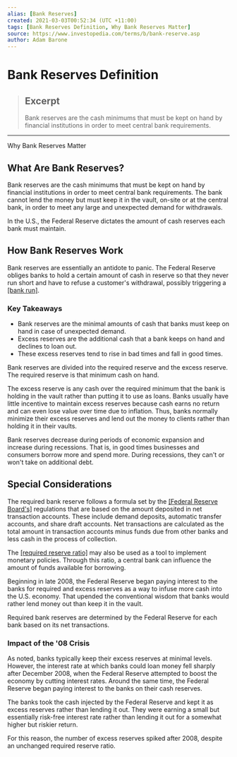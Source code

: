 ```yaml
---
alias: [Bank Reserves]
created: 2021-03-03T00:52:34 (UTC +11:00)
tags: [Bank Reserves Definition, Why Bank Reserves Matter]
source: https://www.investopedia.com/terms/b/bank-reserve.asp
author: Adam Barone
---
```


# Bank Reserves Definition

> ## Excerpt
> Bank reserves are the cash minimums that must be kept on hand by financial institutions in order to meet central bank requirements.

---

Why Bank Reserves Matter
## What Are Bank Reserves?

Bank reserves are the cash minimums that must be kept on hand by financial institutions in order to meet central bank requirements. The bank cannot lend the money but must keep it in the vault, on-site or at the central bank, in order to meet any large and unexpected demand for withdrawals.

In the U.S., the Federal Reserve dictates the amount of cash reserves each bank must maintain.

## How Bank Reserves Work

Bank reserves are essentially an antidote to panic. The Federal Reserve obliges banks to hold a certain amount of cash in reserve so that they never run short and have to refuse a customer's withdrawal, possibly triggering a [[bank run]](https://www.investopedia.com/terms/b/bankrun.asp).

### Key Takeaways

-   Bank reserves are the minimal amounts of cash that banks must keep on hand in case of unexpected demand.
-   Excess reserves are the additional cash that a bank keeps on hand and declines to loan out.
-   These excess reserves tend to rise in bad times and fall in good times.

Bank reserves are divided into the required reserve and the excess reserve. The required reserve is that minimum cash on hand.

The excess reserve is any cash over the required minimum that the bank is holding in the vault rather than putting it to use as loans. Banks usually have little incentive to maintain excess reserves because cash earns no return and can even lose value over time due to inflation. Thus, banks normally minimize their excess reserves and lend out the money to clients rather than holding it in their vaults.

Bank reserves decrease during periods of economic expansion and increase during recessions. That is, in good times businesses and consumers borrow more and spend more. During recessions, they can't or won't take on additional debt.

## Special Considerations

The required bank reserve follows a formula set by the [[Federal Reserve Board's]](https://www.investopedia.com/terms/f/frb.asp) regulations that are based on the amount deposited in net transaction accounts. These include demand deposits, automatic transfer accounts, and share draft accounts. Net transactions are calculated as the total amount in transaction accounts minus funds due from other banks and less cash in the process of collection.

The [[required reserve ratio]](https://www.investopedia.com/terms/r/reserveratio.asp) may also be used as a tool to implement monetary policies. Through this ratio, a central bank can influence the amount of funds available for borrowing.

Beginning in late 2008, the Federal Reserve began paying interest to the banks for required and excess reserves as a way to infuse more cash into the U.S. economy. That upended the conventional wisdom that banks would rather lend money out than keep it in the vault.

Required bank reserves are determined by the Federal Reserve for each bank based on its net transactions.

### Impact of the '08 Crisis

As noted, banks typically keep their excess reserves at minimal levels. However, the interest rate at which banks could loan money fell sharply after December 2008, when the Federal Reserve attempted to boost the economy by cutting interest rates. Around the same time, the Federal Reserve began paying interest to the banks on their cash reserves.

The banks took the cash injected by the Federal Reserve and kept it as excess reserves rather than lending it out. They were earning a small but essentially risk-free interest rate rather than lending it out for a somewhat higher but riskier return.

For this reason, the number of excess reserves spiked after 2008, despite an unchanged required reserve ratio.
